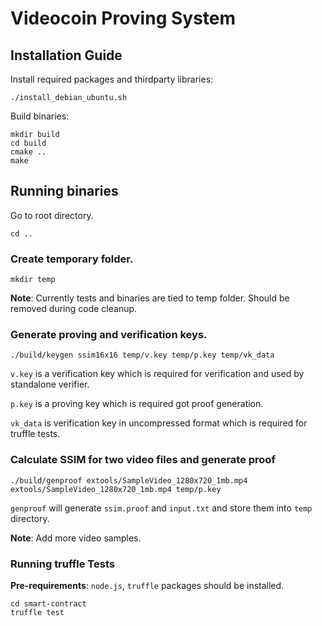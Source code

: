 # Videocoin Proving System

## Installation Guide

Install required packages and thirdparty libraries:
```
./install_debian_ubuntu.sh
```

Build binaries:

```
mkdir build
cd build
cmake ..
make
```

## Running binaries

Go to root directory.

```
cd ..
```

### Create temporary folder.

```
mkdir temp
```

**Note**: Currently tests and binaries are tied to temp folder. Should be removed during code cleanup.

### Generate proving and verification keys.

```
./build/keygen ssim16x16 temp/v.key temp/p.key temp/vk_data
```

`v.key` is a verification key which is required for verification and used by standalone verifier.

`p.key` is a proving key which is required got proof generation. 

`vk_data` is verification key in uncompressed format which is required for truffle tests.

### Calculate SSIM for two video files and generate proof

```
./build/genproof extools/SampleVideo_1280x720_1mb.mp4 extools/SampleVideo_1280x720_1mb.mp4 temp/p.key
```

`genproof` will generate `ssim.proof` and `input.txt` and store them into `temp` directory.

**Note**: Add more video samples.

### Running truffle Tests

**Pre-requirements**: `node.js`, `truffle` packages should be installed.

```
cd smart-contract
truffle test
```